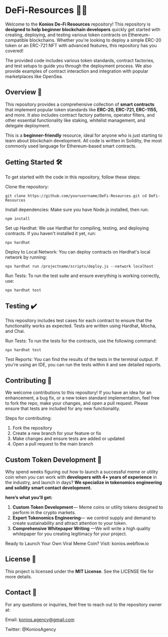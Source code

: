 # DeFi-Resources 🧑‍💻

Welcome to the **Konios De-Fi Resources** repository! This repository is **designed to help beginner blockchain developers** quickly get started with creating, deploying, and testing various token contracts on Ethereum-compatible blockchains. Whether you're looking to deploy a simple ERC-20 token or an ERC-721 NFT with advanced features, this repository has you covered!

The provided code includes various token standards, contract factories, and test setups to guide you through the deployment process. We also provide examples of contract interaction and integration with popular marketplaces like OpenSea.

## Overview 📘
This repository provides a comprehensive collection of **smart contracts** that implement popular token standards like **ERC-20, ERC-721, ERC-1155,** and more. It also includes contract factory patterns, operator filters, and other essential functionality like staking, whitelist management, and delegate deployment.

This is a **beginner-friendly** resource, ideal for anyone who is just starting to learn about blockchain development. All code is written in Solidity, the most commonly used language for Ethereum-based smart contracts.

## Getting Started 🛠️
To get started with the code in this repository, follow these steps:

Clone the repository:

`git clone https://github.com/yourusername/DeFi-Resources.git
cd DeFi-Resources`

Install dependencies: Make sure you have Node.js installed, then run:

  `npm install`

Set up Hardhat: We use Hardhat for compiling, testing, and deploying contracts. If you haven't installed it yet, run:

  `npx hardhat`

Deploy to Local Network: You can deploy contracts on Hardhat's local network by running:

  `npx hardhat run /projectname/scripts/deploy.js --network localhost`

Run Tests: To run the test suite and ensure everything is working correctly, use:

  `npx hardhat test`

## Testing ✔️
This repository includes test cases for each contract to ensure that the functionality works as expected. Tests are written using Hardhat, Mocha, and Chai.

Run Tests: To run the tests for the contracts, use the following command:

`npx hardhat test`

Test Reports: You can find the results of the tests in the terminal output. If you're using an IDE, you can run the tests within it and see detailed reports.

## Contributing 🤝
We welcome contributions to this repository! If you have an idea for an enhancement, a bug fix, or a new token standard implementation, feel free to fork the repo, make your changes, and open a pull request. Please ensure that tests are included for any new functionality.

Steps for contributing:
1. Fork the repository
2. Create a new branch for your feature or fix
3. Make changes and ensure tests are added or updated
4. Open a pull request to the main branch

## Custom Token Development 👑
Why spend weeks figuring out how to launch a successful meme or utility coin when you can work with **developers with 4+ years of experience** in the industry, and launch in days? **We specialize in tokenomics engineering and solidity smart contact development.**

**here’s what you’ll get:**

1. **Custom Token Development** — Meme coins or utility tokens designed to perform in the crypto markets.
2. **Expert Tokenomics Engineering**—  we control supply and demand to create sustainability and attract attention to your token.
3. **Comprehensive Whitepaper Writing** —We will write a high quality whitepaper for you creating legitimacy for your project.

Ready to Launch Your Own Viral Meme Coin? Visit: konios.webflow.io


## License 💼
This project is licensed under the **MIT License**. See the LICENSE file for more details.

## Contact 🚀
For any questions or inquiries, feel free to reach out to the repository owner at:

Email: konios.agency@gmail.com

Twitter: @KoniosAgency

